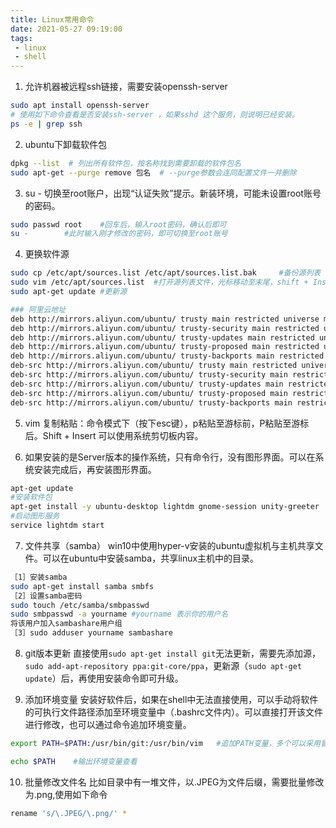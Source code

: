 ```yaml
---
title: Linux常用命令
date: 2021-05-27 09:19:00
tags: 
 - linux
 - shell
---
```


1. 允许机器被远程ssh链接，需要安装openssh-server
``` bash
sudo apt install openssh-server
# 使用如下命令查看是否安装ssh-server ，如果sshd 这个服务，则说明已经安装。
ps -e | grep ssh
```
<!--more-->

2. ubuntu下卸载软件包
``` bash
dpkg --list  # 列出所有软件包，按名称找到需要卸载的软件包名
sudo apt-get --purge remove 包名  # --purge参数会连同配置文件一并删除
```

3. su - 切换至root账户，出现“认证失败”提示。新装环境，可能未设置root账号的密码。
``` bash
sudo passwd root 	#回车后，输入root密码，确认后即可
su -		#此时输入刚才修改的密码，即可切换至root账号
```

4. 更换软件源
``` bash
sudo cp /etc/apt/sources.list /etc/apt/sources.list.bak		#备份源列表
sudo vim /etc/apt/sources.list	#打开源列表文件，光标移动至末尾，shift + Insert 粘贴下面的内容
sudo apt-get update	#更新源

### 阿里云地址
deb http://mirrors.aliyun.com/ubuntu/ trusty main restricted universe multiverse
deb http://mirrors.aliyun.com/ubuntu/ trusty-security main restricted universe multiverse
deb http://mirrors.aliyun.com/ubuntu/ trusty-updates main restricted universe multiverse
deb http://mirrors.aliyun.com/ubuntu/ trusty-proposed main restricted universe multiverse
deb http://mirrors.aliyun.com/ubuntu/ trusty-backports main restricted universe multiverse
deb-src http://mirrors.aliyun.com/ubuntu/ trusty main restricted universe multiverse
deb-src http://mirrors.aliyun.com/ubuntu/ trusty-security main restricted universe multiverse
deb-src http://mirrors.aliyun.com/ubuntu/ trusty-updates main restricted universe multiverse
deb-src http://mirrors.aliyun.com/ubuntu/ trusty-proposed main restricted universe multiverse
deb-src http://mirrors.aliyun.com/ubuntu/ trusty-backports main restricted universe multiverse 
```

5. vim 复制粘贴：命令模式下（按下esc键），p粘贴至游标前，P粘贴至游标后。Shift + Insert 可以使用系统剪切板内容。


6. 如果安装的是Server版本的操作系统，只有命令行，没有图形界面。可以在系统安装完成后，再安装图形界面。
``` bash
apt-get update
#安装软件包
apt-get install -y ubuntu-desktop lightdm gnome-session unity-greeter
#启动图形服务
service lightdm start
```

7. 文件共享（samba）
win10中使用hyper-v安装的ubuntu虚拟机与主机共享文件。可以在ubuntu中安装samba，共享linux主机中的目录。
``` bash
［1］安装samba 
sudo apt-get install samba smbfs 
［2］设置samba密码 
sudo touch /etc/samba/smbpasswd 
sudo smbpasswd -a yourname #yourname 表示你的用户名
将该用户加入sambashare用户组 
［3］sudo adduser yourname sambashare 
```

8. git版本更新
直接使用```sudo apt-get install git```无法更新，需要先添加源，```sudo add-apt-repository ppa:git-core/ppa```，更新源（```sudo apt-get update```）后，再使用安装命令即可升级。

9. 添加环境变量
安装好软件后，如果在shell中无法直接使用，可以手动将软件的可执行文件路径添加至环境变量中（.bashrc文件内）。可以直接打开该文件进行修改，也可以通过命令追加环境变量。
``` bash
export PATH=$PATH:/usr/bin/git:/usr/bin/vim   #追加PATH变量，多个可以采用冒号分隔

echo $PATH    #输出环境变量查看
```

10. 批量修改文件名
比如目录中有一堆文件，以.JPEG为文件后缀，需要批量修改为.png,使用如下命令
```bash
rename 's/\.JPEG/\.png/' *
```